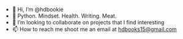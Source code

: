 - 👋 Hi, I’m @hdbookie
- 👀 Python. Mindset. Health. Writing. Meat.
- 💞️ I’m looking to collaborate on projects that I find interesting
- 📫 How to reach me shoot me an email at hdbooks15@gmail.com

<!---
hdbookie/hdbookie is a ✨ special ✨ repository because its `README.md` (this file) appears on your GitHub profile.
You can click the Preview link to take a look at your changes.
--->
